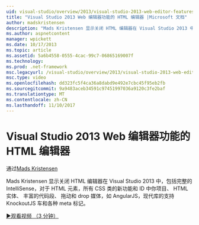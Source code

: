 ```yaml
---
uid: visual-studio/overview/2013/visual-studio-2013-web-editor-features-html-editor
title: "Visual Studio 2013 Web 编辑器功能的 HTML 编辑器 |Microsoft 文档"
author: madskristensen
description: "Mads Kristensen 显示关闭 HTML 编辑器在 Visual Studio 2013 中，包括完整的 IntelliSense，对于 HTML 元素，所有 CSS 类的新功能和项目中 ID..."
ms.author: aspnetcontent
manager: wpickett
ms.date: 10/17/2013
ms.topic: article
ms.assetid: 5a6b4558-0555-4cac-99c7-06865169007f
ms.technology: 
ms.prod: .net-framework
msc.legacyurl: /visual-studio/overview/2013/visual-studio-2013-web-editor-features-html-editor
msc.type: video
ms.openlocfilehash: dd323fc5f4ca36a8dabd9e492e7cbc45f95eb2fb
ms.sourcegitcommit: 9a9483aceb34591c97451997036a9120c3fe2baf
ms.translationtype: MT
ms.contentlocale: zh-CN
ms.lasthandoff: 11/10/2017
---
```

<a name="visual-studio-2013-web-editor-features---html-editor"></a>Visual Studio 2013 Web 编辑器功能的 HTML 编辑器
====================
通过[Mads Kristensen](https://github.com/madskristensen)

Mads Kristensen 显示关闭 HTML 编辑器在 Visual Studio 2013 中，包括完整的 IntelliSense，对于 HTML 元素，所有 CSS 类的新功能和 ID 中你项目、 HTML 实体、 丰富的代码段、 拖动和 drop 媒体，如 AngularJS，现代库的支持KnockoutJS 车和各种 meta 标记。

[&#9654;观看视频 （3 分钟）](https://channel9.msdn.com/Blogs/ASP-NET-Site-Videos/visual-studio-2013-web-editor-features-html-editor)
